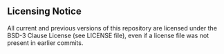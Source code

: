 ## Licensing Notice

All current and previous versions of this repository are licensed under the BSD-3 Clause License (see LICENSE file), even if a license file was not present in earlier commits.